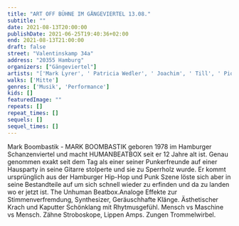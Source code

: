 ```yaml
---
title: "ART OFF BÜHNE IM GÄNGEVIERTEL 13.08."
subtitle: ""
date: 2021-08-13T20:00:00
publishDate: 2021-06-25T19:40:36+02:00
end: 2021-08-13T21:00:00
draft: false
street: "Valentinskamp 34a"
address: "20355 Hamburg"
organizers: ["Gängeviertel"]
artists: "['Mark Lyrer', ' Patricia Wedler', ' Joachim', ' Till', ' Pio Mazur Jessica', ' Christine Ebeling']"
walks: ['Mitte']
genres: ['Musik', 'Performance']
kids: []
featuredImage: ""
repeats: []
repeat_times: []
sequels: []
sequel_times: []
---
```


Mark Boombastik - MARK BOOMBASTIK geboren 1978 im Hamburger Schanzenviertel und macht HUMANBEATBOX seit er 12 Jahre alt ist. Genau genommen exakt seit dem Tag als einer seiner Punkerfreunde auf einer Hausparty in seine Gitarre stolperte und sie zu Sperrholz wurde. Er kommt ursprünglich aus der Hamburger Hip-Hop und Punk Szene löste sich aber in seine Bestandteile auf um sich schnell wieder zu erfinden und da zu landen wo er jetzt ist. The Unhuman Beatbox.Analoge Effekte zur Stimmenverfremdung, Synthesizer, Geräuschhafte Klänge. Ästhetischer Krach und Kaputter Schönklang mit Rhytmusgefühl. Mensch vs Maschine vs Mensch. Zähne Stroboskope, Lippen Amps. Zungen Trommelwirbel.